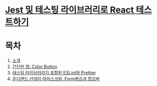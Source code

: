 # [Jest 및 테스팅 라이브러리로 React 테스트하기](https://www.udemy.com/course/jest-testing-library/)

# 목차
1. [소개](./section_1.md)
2. [간단한 앱: Color Button](./section_2.md)
3. [테스팅 라이브러리가 포함된 ESLint와 Prettier](./section_3.md)
4. [온디맨드 선데이 아이스크림: Form복습과 팝오버](./section_4.md)
